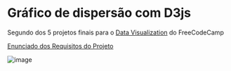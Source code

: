 # Gráfico de dispersão com D3js

Segundo dos 5 projetos finais para o [Data Visualization](https://www.freecodecamp.org/learn/data-visualization)  do FreeCodeCamp

[Enunciado dos Requisitos do Projeto](https://www.freecodecamp.org/learn/data-visualization/data-visualization-projects/visualize-data-with-a-scatterplot-graph)


![image](https://github.com/dev-araujo/scatterplot-graph-d3js/assets/97068163/facc5652-ff65-4e1a-b74d-5ea832eed337)
